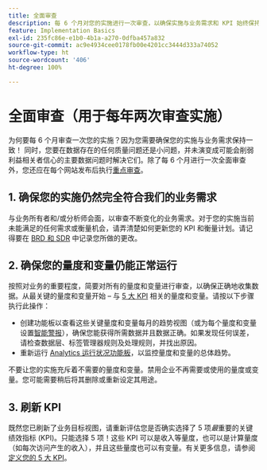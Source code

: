 ```yaml
---
title: 全面审查
description: 每 6 个月对您的实施进行一次审查，以确保实施与业务需求和 KPI 始终保持一致。
feature: Implementation Basics
exl-id: 235fc86e-e1b0-4b1a-a270-0dfba457a832
source-git-commit: ac9e4934cee0178fb00e4201cc3444d333a74052
workflow-type: ht
source-wordcount: '406'
ht-degree: 100%

---
```


# 全面审查（用于每年两次审查实施）

为何要每 6 个月审查一次您的实施？因为您需要确保您的实施与业务需求保持一致！ 同时，您要在数据存在的任何质量问题还是小问题，并未演变成可能会削弱利益相关者信心的主要数据问题时解决它们。除了每 6 个月进行一次全面审查外，您还应在每个网站发布后执行[重点审查](/help/implement/review/focused-review.md)。

## 1. 确保您的实施仍然完全符合我们的业务需求

与业务所有者和/或分析师会面，以审查不断变化的业务需求。对于您的实施当前未能满足的任何需求或衡量机会，请弄清楚如何更新您的 KPI 和衡量计划。请记得要在 [BRD 和 SDR](https://experienceleague.adobe.com/docs/analytics-learn/tutorials/implementation/implementation-basics/creating-a-business-requirements-document.html#implementation?lang=zh-Hans) 中记录您所做的更改。

## 2. 确保您的量度和变量仍能正常运行

按照对业务的重要程度，简要对所有的量度和变量进行审查，以确保正确地收集数据。从最关键的量度和变量开始 – 与 [5 大 KPI](https://experienceleague.adobe.com/docs/analytics/implementation/review/define-kpis.html#review?lang=zh-Hans) 相关的量度和变量。请按以下步骤执行此操作：

* 创建功能板以查看这些关键量度和变量每月的趋势视图（或为每个量度和变量设置[智能警报](https://experienceleague.adobe.com/docs/analytics/analyze/analysis-workspace/virtual-analyst/intelligent-alerts/intellligent-alerts.html#analysis-workspace)），确保您能获得所需数据并且数据正确。如果发现任何误差，请检查数据层、标签管理器规则及处理规则，并找出原因。
* 重新运行 [Analytics 运行状况功能板](https://assets.adobe.com/public/9549dbe7-765a-4899-77b8-85cbba1a4252)，以监控量度和变量的总体趋势。

不要让您的实施充斥着不需要的量度和变量。禁用企业不再需要或使用的量度或变量。您可能需要稍后将其删除或重新设定其用途。

## 3. 刷新 KPI

既然您已刷新了业务目标视图，请重新评估您是否确实选择了 5 项&#x200B;*最*&#x200B;重要的关键绩效指标 (KPI)。只能选择 5 项！这些 KPI 可以是收入等量度，也可以是计算量度（如每次访问产生的收入），并且这些量度也可以有变量。有关更多信息，请参阅[定义您的 5 大 KPI](/help/implement/review/define-kpis.md)。
